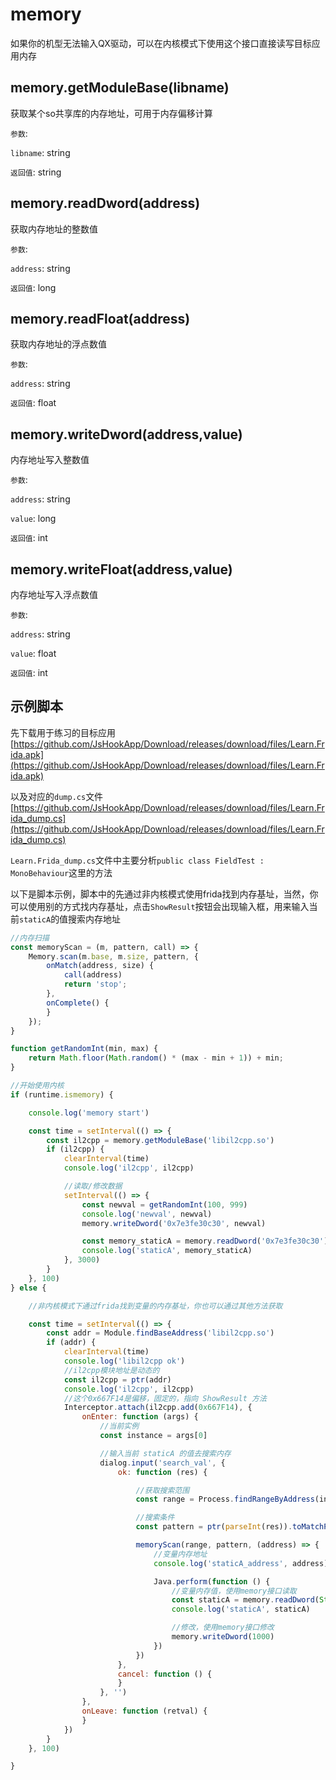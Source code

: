 # memory

如果你的机型无法输入QX驱动，可以在内核模式下使用这个接口直接读写目标应用内存

## memory.getModuleBase(libname)

获取某个so共享库的内存地址，可用于内存偏移计算

`参数`:

`libname`: string

`返回值`: string

## memory.readDword(address)

获取内存地址的整数值

`参数`:

`address`: string

`返回值`: long

## memory.readFloat(address)

获取内存地址的浮点数值

`参数`:

`address`: string

`返回值`: float

## memory.writeDword(address,value)

内存地址写入整数值

`参数`:

`address`: string

`value`: long

`返回值`: int

## memory.writeFloat(address,value)

内存地址写入浮点数值

`参数`:

`address`: string

`value`: float

`返回值`: int

## 示例脚本

先下载用于练习的目标应用[https://github.com/JsHookApp/Download/releases/download/files/Learn.Frida.apk](https://github.com/JsHookApp/Download/releases/download/files/Learn.Frida.apk)

以及对应的`dump.cs`文件[https://github.com/JsHookApp/Download/releases/download/files/Learn.Frida_dump.cs](https://github.com/JsHookApp/Download/releases/download/files/Learn.Frida_dump.cs)

`Learn.Frida_dump.cs`文件中主要分析`public class FieldTest : MonoBehaviour`这里的方法

以下是脚本示例，脚本中的先通过非内核模式使用frida找到内存基址，当然，你可以使用别的方式找内存基址，点击`ShowResult`按钮会出现输入框，用来输入当前`staticA`的值搜索内存地址

```javascript
//内存扫描
const memoryScan = (m, pattern, call) => {
    Memory.scan(m.base, m.size, pattern, {
        onMatch(address, size) {
            call(address)
            return 'stop';
        },
        onComplete() {
        }
    });
}

function getRandomInt(min, max) {
    return Math.floor(Math.random() * (max - min + 1)) + min;
}

//开始使用内核
if (runtime.ismemory) {

    console.log('memory start')

    const time = setInterval(() => {
        const il2cpp = memory.getModuleBase('libil2cpp.so')
        if (il2cpp) {
            clearInterval(time)
            console.log('il2cpp', il2cpp)

            //读取/修改数据
            setInterval(() => {
                const newval = getRandomInt(100, 999)
                console.log('newval', newval)
                memory.writeDword('0x7e3fe30c30', newval)

                const memory_staticA = memory.readDword('0x7e3fe30c30')
                console.log('staticA', memory_staticA)
            }, 3000)
        }
    }, 100)
} else {

    //非内核模式下通过frida找到变量的内存基址，你也可以通过其他方法获取

    const time = setInterval(() => {
        const addr = Module.findBaseAddress('libil2cpp.so')
        if (addr) {
            clearInterval(time)
            console.log('libil2cpp ok')
            //il2cpp模块地址是动态的
            const il2cpp = ptr(addr)
            console.log('il2cpp', il2cpp)
            //这个0x667F14是偏移，固定的，指向 ShowResult 方法
            Interceptor.attach(il2cpp.add(0x667F14), {
                onEnter: function (args) {
                    //当前实例
                    const instance = args[0]

                    //输入当前 staticA 的值去搜索内存
                    dialog.input('search_val', {
                        ok: function (res) {

                            //获取搜索范围
                            const range = Process.findRangeByAddress(instance)

                            //搜索条件
                            const pattern = ptr(parseInt(res)).toMatchPattern().replace(' 00 00 00 00', '')

                            memoryScan(range, pattern, (address) => {
                                //变量内存地址
                                console.log('staticA_address', address)

                                Java.perform(function () {
                                    //变量内存值，使用memory接口读取
                                    const staticA = memory.readDword(String(address))
                                    console.log('staticA', staticA)

                                    //修改，使用memory接口修改
                                    memory.writeDword(1000)
                                })
                            })
                        },
                        cancel: function () {
                        }
                    }, '')
                },
                onLeave: function (retval) {
                }
            })
        }
    }, 100)

}

```
